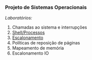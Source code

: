 ### Projeto de Sistemas Operacionais

_Laboratórios:_

1. Chamadas ao sistema e interrupções
2. [Shell/Processos](https://github.com/Matheusrsm/ProjSO/tree/master/lab-shell)
3. [Escalonamento](https://github.com/Matheusrsm/ProjSO/tree/master/lab-escalonamento)
4. Políticas de reposição de páginas
5. Mapeamento de memória
6. Escalonamento IO
